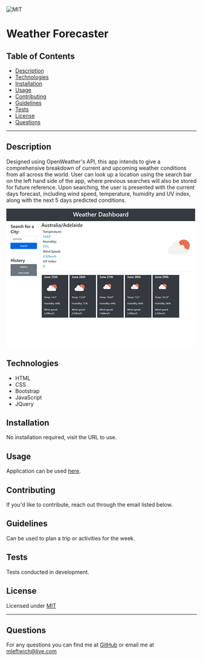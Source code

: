 ![MIT](https://img.shields.io/static/v1?label=License&message=MIT&color=green)
  # Weather Forecaster
  
  ## Table of Contents
  * [Description](#description)
  * [Technologies](#technologies)
  * [Installation](#installation)
  * [Usage](#usage)
  * [Contributing](#contributing)
  * [Guidelines](#guidelines)
  * [Tests](#tests)
  * [License](#license)
  * [Questions](#questions)
---

  ## Description
Designed using OpenWeather's API, this app intends to give a comprehensive breakdown of current and upcoming weather conditions from all across the world. User can look up a location using the search bar on the left hand side of the app, where previous searches will also be stored for future reference. Upon searching, the user is presented with the current days forecast, including wind speed, temperature, humidity and UV index, along with the next 5 days predicted conditions.
 
![screenshot](./assets/imgs/screenshot.png)

  ## Technologies
   * HTML
   * CSS
   * Bootstrap
   * JavaScript
   * JQuery
   
  ## Installation
   No installation required, visit the URL to use.


  ## Usage
   Application can be used [here](https://mleftwich.github.io/WeatherForecast/).


  ## Contributing
   If you'd like to contribute, reach out through the email listed below.


  ## Guidelines
  Can be used to plan a trip or activities for the week.


  ## Tests
   Tests conducted in development.


  ## License
   Licensed under [MIT](https://opensource.org/licenses/MIT) 

   ---

  ## Questions
   For any questions you can find me at [GitHub](https://github.com/mleftwich) or email me at [mleftwich@live.com](mailto:mleftwich@live.com) 



